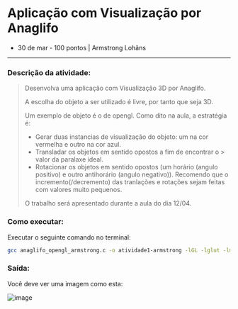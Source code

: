 # Aplicação com Visualização por Anaglifo

* 30 de mar - 100 pontos | Armstrong Lohãns

---

### Descrição da atividade:

> Desenvolva uma aplicação com Visualização 3D por Anaglifo.
>
> A escolha do objeto a ser utilizado é livre, por tanto que seja 3D.
>
> Um exemplo de objeto é o  de opengl.
> Como dito na aula, a estratégia é:
>
> * Gerar duas instancias de visualização do objeto: um na cor vermelha e outro na cor azul.
> * Transladar os objetos em sentido opostos a fim de encontrar o > valor da paralaxe ideal.
> * Rotacionar os objetos em sentido opostos (um horário (angulo positivo) e outro antihorário (angulo negativo)).
> Recomendo que o incremento(/decremento) das tranlações e rotações sejam feitas com valores muito pequenos.
>
> O trabalho será apresentado durante a aula do dia 12/04.

### Como executar:

Executar o seguinte comando no terminal:

```bash
gcc anaglifo_opengl_armstrong.c -o atividade1-armstrong -lGL -lglut -lm -lGLU -lOpenGL && ./atividade1-armstrong
```

### Saída:

Você deve ver uma imagem como esta:

![image](https://user-images.githubusercontent.com/30741312/162868063-8fa0b2e2-b8c4-4858-b5dd-e22f2cdade2c.png)
